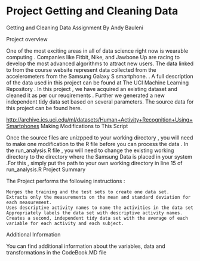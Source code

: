 Project Getting and Cleaning Data
=================================
Getting and Cleaning Data Assignment
By Andy Bauleni

Project overview

One of the most exciting areas in all of data science right now is wearable computing . Companies like Fitbit, Nike, and Jawbone Up are racing to develop the most advanced algorithms to attract new users. The data linked to from the course website represent data collected from the accelerometers from the Samsung Galaxy S smartphone. . A full description of the data used in this project can be found at The UCI Machine Learning Repository . In this project , we have acquired an existing dataset and cleaned it as per our reuqirements . Further we generated a new independent tidy data set based on several parameters.
The source data for this project can be found here.

http://archive.ics.uci.edu/ml/datasets/Human+Activity+Recognition+Using+Smartphones
Making Modifications to This Script

Once the source files are unizpped to your working directory , you will need to make one modification to the R file before you can process the data . In the run_analysis.R file , you will need to change the existing working directory to the directory where the Samsung Data is placed in your system .For this , simply put the path to your own working directory in line 15 of run_analysis.R
Project Summary

The Project performs the following instructions :

    Merges the training and the test sets to create one data set.
    Extracts only the measurements on the mean and standard deviation for each measurement.
    Uses descriptive activity names to name the activities in the data set
    Appropriately labels the data set with descriptive activity names.
    Creates a second, independent tidy data set with the average of each variable for each activity and each subject.

Additional Information

You can find additional information about the variables, data and transformations in the CodeBook.MD file